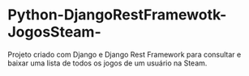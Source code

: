 # Python-DjangoRestFramewotk-JogosSteam-
Projeto criado com Django e Django Rest Framework para consultar e baixar uma lista de todos os jogos de um usuário na Steam.
